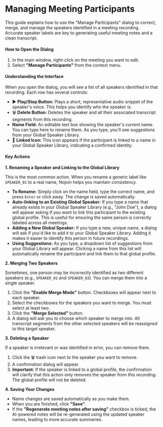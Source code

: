 # Managing Meeting Participants

This guide explains how to use the "Manage Participants" dialog to correct, merge, and manage the speakers identified in a meeting recording. Accurate speaker labels are key to generating useful meeting notes and a clean transcript.

#### How to Open the Dialog

1.  In the main window, right-click on the meeting you want to edit.
2.  Select **"Manage Participants"** from the context menu.

#### Understanding the Interface

When you open the dialog, you will see a list of all speakers identified in that recording. Each row has several controls:

*   ▶️ **Play/Stop Button:** Plays a short, representative audio snippet of the speaker's voice. This helps you identify who the speaker is.
*   🗑️ **Delete Button:** Deletes the speaker and all their associated transcript segments from this recording.
*   **Name Field:** An editable text box showing the speaker's current name. You can type here to rename them. As you type, you'll see suggestions from your Global Speaker Library.
*   🔗 **Linked Icon:** This icon appears if the participant is linked to a name in your Global Speaker Library, indicating a confirmed identity.

#### Key Actions

**1. Renaming a Speaker and Linking to the Global Library**

This is the most common action. When you rename a generic label like `SPEAKER_01` to a real name, Nojoin helps you maintain consistency.

*   **To Rename:** Simply click on the name field, type the correct name, and press `Enter` or click away. The change is saved automatically.
*   **Auto-linking to an Existing Global Speaker:** If you type a name that already exists in your Global Speaker Library (e.g., "John Doe"), a dialog will appear asking if you want to link this participant to the existing global profile. This is useful for ensuring the same person is correctly labeled across all meetings.
*   **Adding a New Global Speaker:** If you type a new, unique name, a dialog will ask if you'd like to add it to your Global Speaker Library. Adding it makes it easier to identify this person in future recordings.
*   **Using Suggestions:** As you type, a dropdown list of suggestions from your Global Library will appear. Clicking a name from this list will automatically rename the participant and link them to that global profile.

**2. Merging Two Speakers**

Sometimes, one person may be incorrectly identified as two different speakers (e.g., `SPEAKER_01` and `SPEAKER_03`). You can merge them into a single speaker.

1.  Click the **"Enable Merge Mode"** button. Checkboxes will appear next to each speaker.
2.  Select the checkboxes for the speakers you want to merge. You must select at least two.
3.  Click the **"Merge Selected"** button.
4.  A dialog will ask you to choose which speaker to merge *into*. All transcript segments from the other selected speakers will be reassigned to this target speaker.

**3. Deleting a Speaker**

If a speaker is irrelevant or was identified in error, you can remove them.

1.  Click the 🗑️ trash icon next to the speaker you want to remove.
2.  A confirmation dialog will appear.
3.  **Important:** If the speaker is linked to a global profile, the confirmation will clarify that this action only removes the speaker from *this recording*. The global profile will not be deleted.

**4. Saving Your Changes**

*   Name changes are saved automatically as you make them.
*   When you are finished, click **"Save"**.
*   If the **"Regenerate meeting notes after saving"** checkbox is ticked, the AI-powered notes will be re-generated using the updated speaker names, leading to more accurate summaries. 